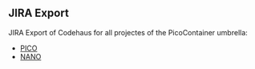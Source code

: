 ## JIRA Export

JIRA Export of Codehaus for all projectes of the PicoContainer umbrella:

+ [PICO](http://picocontainer.github.io/Old_JIRA_Issues/PICO)
+ [NANO](http://picocontainer.github.io/Old_JIRA_Issues/NANO)

